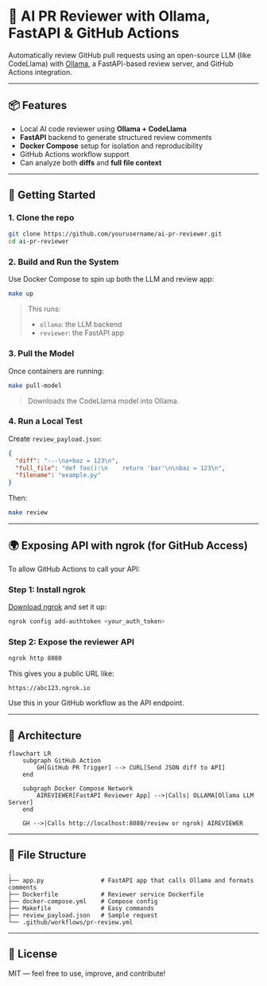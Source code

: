 
# 🤖 AI PR Reviewer with Ollama, FastAPI & GitHub Actions

Automatically review GitHub pull requests using an open-source LLM (like CodeLlama) with [Ollama](https://ollama.com), a FastAPI-based review server, and GitHub Actions integration.

---

## 📦 Features

- Local AI code reviewer using **Ollama + CodeLlama**
- **FastAPI** backend to generate structured review comments
- **Docker Compose** setup for isolation and reproducibility
- GitHub Actions workflow support
- Can analyze both **diffs** and **full file context**

---

## 🚀 Getting Started

### 1. Clone the repo

```bash
git clone https://github.com/yourusername/ai-pr-reviewer.git
cd ai-pr-reviewer
```

### 2. Build and Run the System

Use Docker Compose to spin up both the LLM and review app:

```bash
make up
```

> This runs:
> - `ollama`: the LLM backend
> - `reviewer`: the FastAPI app

### 3. Pull the Model

Once containers are running:

```bash
make pull-model
```

> Downloads the CodeLlama model into Ollama.

### 4. Run a Local Test

Create `review_payload.json`:

```json
{
  "diff": "---\na+baz = 123\n",
  "full_file": "def foo():\n    return 'bar'\n\nbaz = 123\n",
  "filename": "example.py"
}
```

Then:

```bash
make review
```

---

## 🌍 Exposing API with ngrok (for GitHub Access)

To allow GitHub Actions to call your API:

### Step 1: Install ngrok

[Download ngrok](https://ngrok.com/download) and set it up:

```bash
ngrok config add-authtoken <your_auth_token>
```

### Step 2: Expose the reviewer API

```bash
ngrok http 8080
```

This gives you a public URL like:

```
https://abc123.ngrok.io
```

Use this in your GitHub workflow as the API endpoint.

---

## 🧠 Architecture

```mermaid
flowchart LR
    subgraph GitHub Action
        GH[GitHub PR Trigger] --> CURL[Send JSON diff to API]
    end

    subgraph Docker Compose Network
        AIREVIEWER[FastAPI Reviewer App] -->|Calls| OLLAMA[Ollama LLM Server]
    end

    GH -->|Calls http://localhost:8080/review or ngrok| AIREVIEWER
```

---

## 📁 File Structure

```
.
├── app.py                # FastAPI app that calls Ollama and formats comments
├── Dockerfile            # Reviewer service Dockerfile
├── docker-compose.yml    # Compose config
├── Makefile              # Easy commands
├── review_payload.json   # Sample request
└── .github/workflows/pr-review.yml
```

---

## 📜 License

MIT — feel free to use, improve, and contribute!

